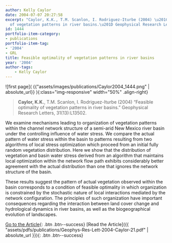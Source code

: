 ```yaml
---
author: Kelly Caylor
date: 2004-07-07 20:27:58
excerpt: "Caylor, K.K., T.M. Scanlon, I. Rodriguez-Iturbe (2004) \u201CFeasible optimality
  of vegetation patterns in river basins.\u201D Geophysical Research Letters, 31(13):L13502."
id: 1444
portfolio-item-category:
- publications
portfolio-item-tag:
- '2004'
- GRL
title: Feasible optimality of vegetation patterns in river basins
year: '2004'
author-tags:
    - Kelly Caylor
---
```


![first page]( {{"assets/images/publications/Caylor2004_1444.png" | absolute_url}} ){:class="img-responsive" width="50%" .align-right}

> **Caylor, K.K.**, T.M. Scanlon, I. Rodriguez-Iturbe (2004) “Feasible optimality of vegetation patterns in river basins.” Geophysical Research Letters, 31(13):L13502.


We examine mechanisms leading to organization of vegetation patterns within the channel network structure of a semi-arid New Mexico river basin under the controlling influence of water stress. We compare the actual pattern of water stress within the basin to patterns resulting from two algorithms of local stress optimization which proceed from an initial fully random vegetation distribution. Here we show that the distribution of vegetation and basin water stress derived from an algorithm that maintains local optimization within the network flow path exhibits considerably better agreement with the actual distribution than one that ignores the network structure of the basin. 

These results suggest the pattern of actual vegetation observed within the basin corresponds to a condition of feasible optimality in which organization is constrained by the stochastic nature of local interactions mediated by the network configuration. The principles of such organization have important consequences regarding the interaction between land cover change and hydrological dynamics in river basins, as well as the biogeographical evolution of landscapes.


[Go to the Article](http://dx.doi.org/10.1029/2004GL020260){: .btn .btn--success} [Read the Article]({{ "assets/pdfs/publications/Geophys-Res-Lett-2004-Caylor-21.pdf" | absolute_url }}){: .btn .btn--success}